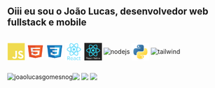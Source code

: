 ## Oiii eu sou o João Lucas, desenvolvedor web fullstack e mobile



<div style="display: inline_block"><br>
  <img align="center" alt="JavaScript" height="40" width="40" src="https://raw.githubusercontent.com/devicons/devicon/master/icons/javascript/javascript-plain.svg">
  <img align="center" alt="HTML" height="30" width="40" src="https://raw.githubusercontent.com/devicons/devicon/master/icons/html5/html5-original.svg">
  <img align="center" alt="CSS" height="30" width="40" src="https://raw.githubusercontent.com/devicons/devicon/master/icons/css3/css3-original.svg">
  <img align="center" src="https://raw.githubusercontent.com/devicons/devicon/master/icons/react/react-original-wordmark.svg" alt="react" width="40" height="40"/>
  <img align="center" src="https://raw.githubusercontent.com/devicons/devicon/master/icons/react-native/react-native-original-wordmark.svg" alt="react-native" width="40" height="40"/>
  <img align="center" src="https://seeklogo.com/images/N/nodejs-logo-FBE122E377-seeklogo.com.png" alt="nodejs"  height="40"/>
  <img align="center" src="https://raw.githubusercontent.com/devicons/devicon/master/icons/python/python-original.svg" alt="python" width="40" height="40"/>
  <img align='center' src="https://www.vectorlogo.zone/logos/tailwindcss/tailwindcss-icon.svg" alt="tailwind" width="40" height="40"/>

</div>
  
  ##
<div  style="display: block">

  <p style="display: block; text-align: center"><img align="left" src="https://github-readme-stats.vercel.app/api/top-langs?username=joaolucasgomesnog&show_icons=true&locale=pt-br&layout=compact&theme=transparent" alt="joaolucasgomesnog" /> </p>

  
<div/>


 
<div style="display: block"> 

  <a href="https://www.instagram.com/eu_jlucas_/" target="_blank"><img src="https://img.shields.io/badge/-Instagram-%23E4405F?style=for-the-badge&logo=instagram&logoColor=white" target="_blank"></a>
  <a href = "mailto:lucasgomes145987@gmail.com"><img src="https://img.shields.io/badge/-Gmail-%23333?style=for-the-badge&logo=gmail&logoColor=white" target="_blank"></a>
  <a href="https://www.linkedin.com/in/joao-lucas-gomes-nogueira/" target="_blank"><img src="https://img.shields.io/badge/-LinkedIn-%230077B5?style=for-the-badge&logo=linkedin&logoColor=white" target="_blank"></a> 
  
</div>
